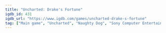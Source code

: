 ```yaml
---
title: "Uncharted: Drake's Fortune"
igdb_id: 431
igdb_url: "https://www.igdb.com/games/uncharted-drake-s-fortune"
tag: ["Main game", "Uncharted", "Naughty Dog", "Sony Computer Entertainment", "Shooter", "Platform", "Adventure", "Single player", "Third person", "Action", "Fantasy", "Historical", "Mystery"]
---
```


